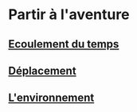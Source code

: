 # Partir à l'aventure

## [Ecoulement du temps](time_hd.md)

## [Déplacement](movement_hd.md)

## [L'environnement](environment_hd.md)

